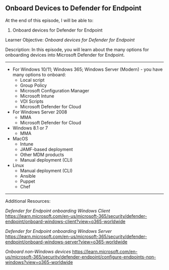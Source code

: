 ## Onboard Devices to Defender for Endpoint
At the end of this episode, I will be able to:    

1. Onboard devices for Defender for Endpoint

Learner Objective: *Onboard devices for Defender for Endpoint*    

Description: In this episode, you will learn about the many options for onboarding devices into Microsoft Defender for Endpoint.  

--------  

* For Windows 10/11; Windows 365; Windows Server (Modern) - you have many options to onboard:
	- Local script
	- Group Policy
	- Microsoft Configuration Manager 
	- Microsoft Intune 
	- VDI Scripts
	- Microsoft Defender for Cloud
* For Windows Server 2008
	- MMA
	- Microsoft Defender for Cloud
* Windows 8.1 or 7
	- MMA
* MacOS
	- Intune
	- JAMF-based deployment
	- Other MDM products 
	- Manual deployment (CLI)
* Linux
	- Manual deployment (CLI)
	- Ansible
	- Puppet
	- Chef 

-----------

Additional Resources:

*Defender for Endpoint onboarding Windows Client*
https://learn.microsoft.com/en-us/microsoft-365/security/defender-endpoint/onboard-windows-client?view=o365-worldwide

*Defender for Endpoint onboarding Windows Server*
https://learn.microsoft.com/en-us/microsoft-365/security/defender-endpoint/onboard-windows-server?view=o365-worldwide

*Onboard non-Windows devices*
https://learn.microsoft.com/en-us/microsoft-365/security/defender-endpoint/configure-endpoints-non-windows?view=o365-worldwide